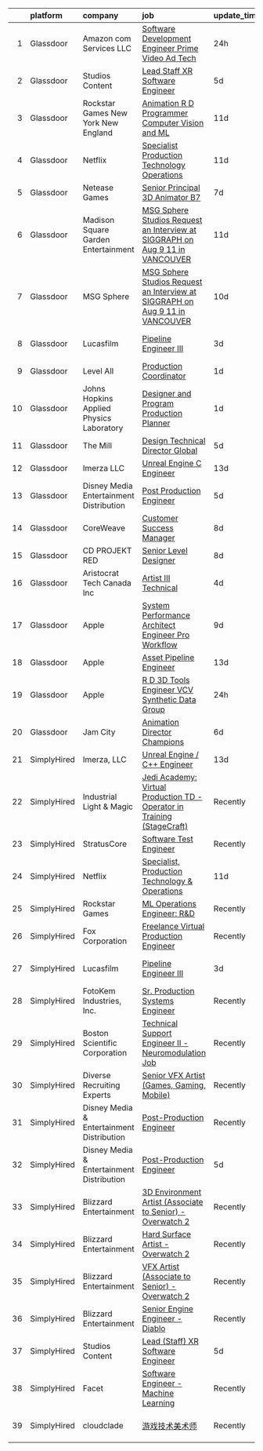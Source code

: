 

|    | platform    | company                                   | job                                                                                                                                                                                                                                                                                                                                                                                                                                                                                                                                                                                                                                                                                                                                                                                                                                                                                                                                                                                                                                                                                                                                                                                                                                                                                                                                                                                                        | update_time   | location            |
|---:|:------------|:------------------------------------------|:-----------------------------------------------------------------------------------------------------------------------------------------------------------------------------------------------------------------------------------------------------------------------------------------------------------------------------------------------------------------------------------------------------------------------------------------------------------------------------------------------------------------------------------------------------------------------------------------------------------------------------------------------------------------------------------------------------------------------------------------------------------------------------------------------------------------------------------------------------------------------------------------------------------------------------------------------------------------------------------------------------------------------------------------------------------------------------------------------------------------------------------------------------------------------------------------------------------------------------------------------------------------------------------------------------------------------------------------------------------------------------------------------------------|:--------------|:--------------------|
|  1 | Glassdoor   | Amazon com Services LLC                   | [Software Development Engineer   Prime Video Ad Tech](https://www.glassdoor.com/partner/jobListing.htm?pos=110&ao=1136043&s=58&guid=000001823e736b7c80f5083504cbda97&src=GD_JOB_AD&t=SR&vt=w&cs=1_b194dde3&cb=1658905128097&jobListingId=1008031249103&jrtk=3-0-1g8v76qt9khrj801-1g8v76qtni7lu800-28308a88578afcf7-)                                                                                                                                                                                                                                                                                                                                                                                                                                                                                                                                                                                                                                                                                                                                                                                                                                                                                                                                                                                                                                                                                       | 24h           | Sunnyvale, CA       |
|  2 | Glassdoor   | Studios Content                           | [Lead  Staff  XR Software Engineer](https://www.glassdoor.com/partner/jobListing.htm?pos=103&ao=1110586&s=58&guid=000001823e736b7c80f5083504cbda97&src=GD_JOB_AD&t=SR&vt=w&cs=1_ba6863b5&cb=1658905128096&jobListingId=1008020675863&cpc=C5F9C09AE97B3D2F&jrtk=3-0-1g8v76qt9khrj801-1g8v76qtni7lu800-a02d03ca6b972eeb--6NYlbfkN0DAFTyt7pbDCC2JPO79CSdi1dIb81yjczP5qsKcZIxgiYm3-7g-689UM0rgypL64cpNDepkh3HaOlquiznncK0jDhtZzDMGJ0DVmq6xchC8MKpsDTl4-NPe-XVzN8aSxIOK4n9EysEMYtB1lSR1phauX5zsP9EDQYqDS4tc0RyaVTW5yimmXgm6TkBT8zPLiMoMNFijCx1wUT5mdB7ZNvRlKG2M-U_mWOgAWXBvBgsd0A65YsxVuTOQvdDU-MYJQq_Xx7PxFM9YKtgM0xjfbssxehtNgCGn3xMblPof_vT9FXmqgdApBYjzTjCDRMDk3VR8Bs_ez7PBqkcbaR3IJRc1JdUXkJECUMvomIls1dWRk-2WaRTyOBOiTQPwqAhHkpaW0FiNvDD8qP8xmhYtAMCN3RtTNfI8t25-Zu7XfhsvgQPdvjItQrklDREm1WwPGTs%3D)                                                                                                                                                                                                                                                                                                                                                                                                                                                                                                                                                                                                      | 5d            | Glendale, CA        |
|  3 | Glassdoor   | Rockstar Games New York   New England     | [Animation R D Programmer  Computer Vision and ML](https://www.glassdoor.com/partner/jobListing.htm?pos=119&ao=1136043&s=58&guid=000001823e736b7c80f5083504cbda97&src=GD_JOB_AD&t=SR&vt=w&cs=1_38de93a7&cb=1658905128101&jobListingId=1008008924422&jrtk=3-0-1g8v76qt9khrj801-1g8v76qtni7lu800-3642d98c74d7049e-)                                                                                                                                                                                                                                                                                                                                                                                                                                                                                                                                                                                                                                                                                                                                                                                                                                                                                                                                                                                                                                                                                          | 11d           | Manhattan           |
|  4 | Glassdoor   | Netflix                                   | [Specialist  Production Technology   Operations](https://www.glassdoor.com/partner/jobListing.htm?pos=107&ao=1136043&s=58&guid=000001823e736b7c80f5083504cbda97&src=GD_JOB_AD&t=SR&vt=w&cs=1_1c8e991d&cb=1658905128097&jobListingId=1008008710790&jrtk=3-0-1g8v76qt9khrj801-1g8v76qtni7lu800-54fec7f0239f9949-)                                                                                                                                                                                                                                                                                                                                                                                                                                                                                                                                                                                                                                                                                                                                                                                                                                                                                                                                                                                                                                                                                            | 11d           | Los Angeles, CA     |
|  5 | Glassdoor   | Netease Games                             | [Senior   Principal 3D Animator  B7 ](https://www.glassdoor.com/partner/jobListing.htm?pos=116&ao=1136043&s=58&guid=000001823e736b7c80f5083504cbda97&src=GD_JOB_AD&t=SR&vt=w&ea=1&cs=1_622607e4&cb=1658905128100&jobListingId=1008014864247&jrtk=3-0-1g8v76qt9khrj801-1g8v76qtni7lu800-9d8f3e71dd8e24b0-)                                                                                                                                                                                                                                                                                                                                                                                                                                                                                                                                                                                                                                                                                                                                                                                                                                                                                                                                                                                                                                                                                                  | 7d            | Remote              |
|  6 | Glassdoor   | Madison Square Garden Entertainment       | [MSG Sphere Studios   Request an Interview at SIGGRAPH on Aug 9   11 in VANCOUVER](https://www.glassdoor.com/partner/jobListing.htm?pos=113&ao=1136043&s=58&guid=000001823e736b7c80f5083504cbda97&src=GD_JOB_AD&t=SR&vt=w&cs=1_721662ce&cb=1658905128097&jobListingId=1008009076227&jrtk=3-0-1g8v76qt9khrj801-1g8v76qtni7lu800-a5473954148aa4c1-)                                                                                                                                                                                                                                                                                                                                                                                                                                                                                                                                                                                                                                                                                                                                                                                                                                                                                                                                                                                                                                                          | 11d           | Burbank, CA         |
|  7 | Glassdoor   | MSG Sphere                                | [MSG Sphere Studios   Request an Interview at SIGGRAPH on Aug 9   11 in VANCOUVER](https://www.glassdoor.com/partner/jobListing.htm?pos=111&ao=1136043&s=58&guid=000001823e736b7c80f5083504cbda97&src=GD_JOB_AD&t=SR&vt=w&cs=1_f051f6d7&cb=1658905128097&jobListingId=1008009429137&jrtk=3-0-1g8v76qt9khrj801-1g8v76qtni7lu800-52b17ac948aa8bc8-)                                                                                                                                                                                                                                                                                                                                                                                                                                                                                                                                                                                                                                                                                                                                                                                                                                                                                                                                                                                                                                                          | 10d           | Burbank, CA         |
|  8 | Glassdoor   | Lucasfilm                                 | [Pipeline Engineer III](https://www.glassdoor.com/partner/jobListing.htm?pos=108&ao=1136043&s=58&guid=000001823e736b7c80f5083504cbda97&src=GD_JOB_AD&t=SR&vt=w&cs=1_c72cc975&cb=1658905128097&jobListingId=1008024366607&jrtk=3-0-1g8v76qt9khrj801-1g8v76qtni7lu800-a077e4a1fa541435-)                                                                                                                                                                                                                                                                                                                                                                                                                                                                                                                                                                                                                                                                                                                                                                                                                                                                                                                                                                                                                                                                                                                     | 3d            | San Francisco, CA   |
|  9 | Glassdoor   | Level All                                 | [Production Coordinator](https://www.glassdoor.com/partner/jobListing.htm?pos=106&ao=1110586&s=58&guid=000001823e736b7c80f5083504cbda97&src=GD_JOB_AD&t=SR&vt=w&cs=1_7de73fe6&cb=1658905128097&jobListingId=1008029316315&cpc=654405A9B1E0A9F5&jrtk=3-0-1g8v76qt9khrj801-1g8v76qtni7lu800-97c21c4db6193490--6NYlbfkN0CgBgcxuOwrlzWFp0xvOgllyDb1Hw7UsKEX_IsXppgvM94p2OkzJBzG4qd_UeuiDb_TE4KXtub43jc3yXQwJA3shbwHDDo92dg9zuoiBF1paHmCUaw-1wHRO5J1f3by27-cnWFlCFZhmtwGFDkxAW2EZBSuIuni1UV9DitakZ34LXkr9kZeY99MA2ModhNzxhNMqBw6gTe_ETR3itAM0vJpPo-5fhXoybR9gCVHLn6shMqAjPll3FOxoP7HF1GgaFkRnhIUGIFiuahkfOnq8zRnsaSOh4FAel1gu9zgzfxiRSjYwMPE5E289hfvDv_XVJMj4_Iaq2MGjUfpc1kZMoLTyprXWnKZkAt5yx-y8z0XfwIMGPywxowa9ncwI7zfRGCHtprHqfuT5n5EwVcqaT4eUCOniFWOgm7QaYLnDQ2g-7uagCa8i8_ZbQnSEngOQ7BXY9Xs68HKXV2xhgGjQvxJBAEG7Nu291ohwxcHOtkPxg9JE5y51tg6D1zrJzhriaNjsNCoEoRfXQ%3D%3D)                                                                                                                                                                                                                                                                                                                                                                                                                                                                                                                                   | 1d            | New York, NY        |
| 10 | Glassdoor   | Johns Hopkins Applied Physics Laboratory  | [Designer and Program Production Planner](https://www.glassdoor.com/partner/jobListing.htm?pos=112&ao=1136043&s=58&guid=000001823e736b7c80f5083504cbda97&src=GD_JOB_AD&t=SR&vt=w&cs=1_60b3b925&cb=1658905128097&jobListingId=1008029005606&jrtk=3-0-1g8v76qt9khrj801-1g8v76qtni7lu800-d1d90a7fb89c6da2-)                                                                                                                                                                                                                                                                                                                                                                                                                                                                                                                                                                                                                                                                                                                                                                                                                                                                                                                                                                                                                                                                                                   | 1d            | Laurel, MD          |
| 11 | Glassdoor   | The Mill                                  | [Design Technical Director  Global](https://www.glassdoor.com/partner/jobListing.htm?pos=118&ao=1136043&s=58&guid=000001823e736b7c80f5083504cbda97&src=GD_JOB_AD&t=SR&vt=w&ea=1&cs=1_4d7d7f21&cb=1658905128100&jobListingId=1008021649194&jrtk=3-0-1g8v76qt9khrj801-1g8v76qtni7lu800-1ee43a0842414491-)                                                                                                                                                                                                                                                                                                                                                                                                                                                                                                                                                                                                                                                                                                                                                                                                                                                                                                                                                                                                                                                                                                    | 5d            | New York, NY        |
| 12 | Glassdoor   | Imerza  LLC                               | [Unreal Engine   C   Engineer](https://www.glassdoor.com/partner/jobListing.htm?pos=109&ao=1136043&s=58&guid=000001823e736b7c80f5083504cbda97&src=GD_JOB_AD&t=SR&vt=w&ea=1&cs=1_40540e3f&cb=1658905128097&jobListingId=1008001897361&jrtk=3-0-1g8v76qt9khrj801-1g8v76qtni7lu800-8c79bb2871c86338-)                                                                                                                                                                                                                                                                                                                                                                                                                                                                                                                                                                                                                                                                                                                                                                                                                                                                                                                                                                                                                                                                                                         | 13d           | Remote              |
| 13 | Glassdoor   | Disney Media   Entertainment Distribution | [Post Production Engineer](https://www.glassdoor.com/partner/jobListing.htm?pos=102&ao=1110586&s=58&guid=000001823e736b7c80f5083504cbda97&src=GD_JOB_AD&t=SR&vt=w&cs=1_cb26a277&cb=1658905128096&jobListingId=1008020678852&cpc=76BDADE3D6D9A820&jrtk=3-0-1g8v76qt9khrj801-1g8v76qtni7lu800-3c835cdda165fda9--6NYlbfkN0DAFTyt7pbDCC2JPO79CSdi1dIb81yjczP5qsKcZIxgiYm3-7g-689UM0rgypL64cpNDepkh3HaOiPUzudfRA2fgJtsvLK3pMffg2YPvPwqcNhjkziFshOOdfasQJj5QlY5yO82a-iDwB4nvECgOFBIYGQ-MmtkHXyOWhU2JM6J2C-fQ1OsXeGKWDFBBFTznl3X3coPllzIZ6rxk-5ieIhnchYN-vQ6QV5N3javODO4usu5euI5Mn_TG4aS_um3vM5z9cuYZKmyDO9cNmwRDbltxC6g4vvRPQ26CKa8dMZoAzDaZCHbOZIco5uYiEbQmxc3xA9w6-U5YX3UYcQ9MOyltt1GytFYl19GZYYErrOvLM2m5FwEgFKprUIZihL3J-SOnNSehGTEoLZYuPyOLPdLKJkRd11LHP-yNC64v0oG2hgbRnq6KDBV98AOCQJggHc%3D)                                                                                                                                                                                                                                                                                                                                                                                                                                                                                                                                                                                                               | 5d            | Los Angeles, CA     |
| 14 | Glassdoor   | CoreWeave                                 | [Customer Success Manager](https://www.glassdoor.com/partner/jobListing.htm?pos=120&ao=1136043&s=58&guid=000001823e736b7c80f5083504cbda97&src=GD_JOB_AD&t=SR&vt=w&ea=1&cs=1_c3f33985&cb=1658905128101&jobListingId=1008012382865&jrtk=3-0-1g8v76qt9khrj801-1g8v76qtni7lu800-1ca0ecf4dbaa042a-)                                                                                                                                                                                                                                                                                                                                                                                                                                                                                                                                                                                                                                                                                                                                                                                                                                                                                                                                                                                                                                                                                                             | 8d            | Springfield, NJ     |
| 15 | Glassdoor   | CD PROJEKT RED                            | [Senior Level Designer](https://www.glassdoor.com/partner/jobListing.htm?pos=117&ao=1136043&s=58&guid=000001823e736b7c80f5083504cbda97&src=GD_JOB_AD&t=SR&vt=w&ea=1&cs=1_f17d971b&cb=1658905128100&jobListingId=1008013433162&jrtk=3-0-1g8v76qt9khrj801-1g8v76qtni7lu800-4c9a8438ff845ca6-)                                                                                                                                                                                                                                                                                                                                                                                                                                                                                                                                                                                                                                                                                                                                                                                                                                                                                                                                                                                                                                                                                                                | 8d            | Boston, MA          |
| 16 | Glassdoor   | Aristocrat Tech Canada Inc                | [Artist III  Technical](https://www.glassdoor.com/partner/jobListing.htm?pos=115&ao=1136043&s=58&guid=000001823e736b7c80f5083504cbda97&src=GD_JOB_AD&t=SR&vt=w&cs=1_6d00c68a&cb=1658905128098&jobListingId=1008021903534&jrtk=3-0-1g8v76qt9khrj801-1g8v76qtni7lu800-fb58dfd105e1b930-)                                                                                                                                                                                                                                                                                                                                                                                                                                                                                                                                                                                                                                                                                                                                                                                                                                                                                                                                                                                                                                                                                                                     | 4d            | Las Vegas, NV       |
| 17 | Glassdoor   | Apple                                     | [System Performance Architect Engineer   Pro Workflow](https://www.glassdoor.com/partner/jobListing.htm?pos=101&ao=1110586&s=58&guid=000001823e736b7c80f5083504cbda97&src=GD_JOB_AD&t=SR&vt=w&cs=1_adf687ff&cb=1658905128096&jobListingId=1008010117614&cpc=C433947A107EB3A8&jrtk=3-0-1g8v76qt9khrj801-1g8v76qtni7lu800-84ee9f20d4e1af98--6NYlbfkN0BvKrLyj5gPmtZO9T8euul8TCxuuKNOtzRJOomxnwSEodTz2Bc-sPZlavsCvouCU0WpyavI31Cnj_8JzDq7GXmUJFSP92R04ZfKaA2yrdo6aWOzbJpQl6RFvmPaS4sPZYe4k_bx2Wz5AC16fD_0tVtAMbgnEe2rz20Nac8IDlX6ExxSbSSHt18kVba3gnfq8ypDjQE3GvmwnIpuqOHCL-lruuQW7So7m-DliMhZ5b5l7BSeH-gVtXYUZbvnANW-orX_zEL_I4JXr9SH-Xaq_szTnkwaSU0bkQhiAMOyXtXu_EHmYO3BufKbMTot7EZ5B2GbxnjvqlB-1X4H0Zwo3MPN1flxqXoA9RvkuVaZcpP4_teOeKd4SHVemtXWidj2lj4xh5XEPf-XVHDbAfiDidoOk8NXv_UrS7MpwkdqHVrUUQsAfbkqxfydT5v4Db7TJiBjNum20f8GLrEQGniDpjRPN2-JHU5S_PlpZxwl2bseq65cLw6kU9NHkbJkAqtBK8SOq16mlW1zJ6PRJ6y1EuXn8VpZnlGhOoYDIlmxrBgay_4ERXqFELojjiT0JB0iQWVHxIpEVADeqFDsSTi6JX2ZtHmsiabARr4GivU4qTD9tx4by91TKaMBd-hpkFjOFl8Q1QKyG-6pmFsp6YFG7HA6MCBZTUlS0EFNw4biFQv5rppn5wFwx5ox4TcpDFHiK8wU5teIatOeTG6fgzs4YXzbYxFAGHju95WyIi4186aPO9S7o3Aft81Ec62wJvEcxBz61NrtNrvzikcsfr2e5FqHZoYHf06uIcsoRjPjjUFv8MGIdrc8VQJ-DvSn0qT3PSiXE1NadtrJuxVTlh5FDr0butaB0DRO5xzGpR7DfHcGcTAkA6pOBZ5qCI4fBYfElfjfatdP4y4aN7zFiGa-TVAEVWpTZU7sMsGHoVtnxoYKoZStjnLiV2fcEoKgRJluuYLQWwNWHADYzRQeR5SuUG5af4BqePQ2OjdR8aX177cpRPa1ud6FmxOx) | 9d            | Portland, OR        |
| 18 | Glassdoor   | Apple                                     | [Asset Pipeline Engineer](https://www.glassdoor.com/partner/jobListing.htm?pos=104&ao=1110586&s=58&guid=000001823e736b7c80f5083504cbda97&src=GD_JOB_AD&t=SR&vt=w&cs=1_e90040cb&cb=1658905128096&jobListingId=1008004162533&cpc=2CAED5C921A5F994&jrtk=3-0-1g8v76qt9khrj801-1g8v76qtni7lu800-9798daa2e282cec1--6NYlbfkN0BvKrLyj5gPmtZO9T8euul8TCxuuKNOtzRJOomxnwSEodTz2Bc-sPZlbtkML8D-m4prOH3i67mH9X5k1VXnxBL_Mt19y1o4se6iputKxUUMekntSO6k-JQT0_GFQRfeb6R7JdLahkC5efiTC97RnJt-2q91NhJcb1TH8Fu02Sj-Y3k2_14FIIf--2V4YmqfwiNo46-L1iK2f_Wj1zQ7LsagYewxTq3kraP2a5OxHcQac87NEuprn_nyItCY6kDZfPYo1XMxczhvhSTUzwSvzrWrdd0aH8P2G7NzPapviD92A3YY66ija7K8hLvC8dtDBRC7FU4jIvzzOXcNfyKPPbW5g5apN1V_S0ja4WeLpGREGVAXW4Wf0POMmjOv_BNrkwDaVHOSKEonQ1K1Mh2pfSce8LmkJc02uOcs5tPigz8XXIn_IThUTTQWFu5DGSze7tNSnYtguHU7RR9qSig-jYxfW6Zp-kopHOBGfXqg18mbOMuBvQ_-6IhE_9nrc8exsay9RFvTMY7VZgjnpQKbrzha6datic9EG5fPitSFLHs2NF9LsKmofFOR6maCnBkc-LpeDnLeWdyqk3pCj_9xgEvDRLgZurg_ua4z3-FFDw41xZfaFSaMdpbt95DqVdEiJeiAjsjZA1s8o7XrRUzkZhGWjIP2SjIMj48bCqFp9htjhVAPYeKAz4CK2bV46UzmBSpao0euVBEiHsTBN6kejAVP7hMXk9qmDlDB2g696GKCJBoRn7jT5Q1-anQYvnWTg9YK-iP-BW5VSf9iJRJvWwNpECOXAP8_06ssxe06o0amfShL8ggTnenKtAqtafbkqcjS3Vgzunuiwio0GO4PphMcmV1FiadPm4org6LkRaUgjtmEU9e3ZMH-EERRIIYI4dwtM2nfzlbdww73wNXqYGyLDs_6fSjZDuRjOVku0dxyzzrXBcOJx9ri1V4Omldsr40g5ng0ZhFriA%3D%3D)                                                                  | 13d           | Boulder, CO         |
| 19 | Glassdoor   | Apple                                     | [R D 3D Tools Engineer  VCV Synthetic Data Group](https://www.glassdoor.com/partner/jobListing.htm?pos=105&ao=1110586&s=58&guid=000001823e736b7c80f5083504cbda97&src=GD_JOB_AD&t=SR&vt=w&cs=1_d495a5e8&cb=1658905128097&jobListingId=1008029697863&cpc=C4A69CCDBB3B9599&jrtk=3-0-1g8v76qt9khrj801-1g8v76qtni7lu800-880508a9eed4a107--6NYlbfkN0BvKrLyj5gPmtZO9T8euul8TCxuuKNOtzRJOomxnwSEodTz2Bc-sPZlz8WNnvX-SLkStGzv5oW3uyUe6ugvhEfIVllBc8y090WNiXSqzEYlj-8NQ5Cj1LNZa2Rgn-cpGAqfXIXVwecynTywuZ7x4hXFvgkrcQN5iJcDNmJa4pVkKzl6apXyma7c4-ZCCt0AUmX7OLjeD8Z4Yf2BK93Q2JaW23-vPaLYS9Un2OGlFyjarU3FALaV36HF0cFDmDLaSpjKCWXXtOZP2sjfQSey4-w57lIyvYC8xQcu2qU5xcX5b8877CqTYTd01fc2W8PSnRg14pZGAY0yOkcgW1oAsGivzlFup4CQzEgumelGhQYZc_1eIoWaIyHRdPWB7g86EXe1zMwNZZYabs2Xoyg17zQqMZRXvoUd7HXUro2xbMKz6BJCzpQrwwjjEM_Wi1GlQezfY0p144CM3RgrNCaPpBfEXM2g5yt3F4qkfhsNpCbXBab5dCXftJrUPqio5jNk6UlQY5etl03ePEh0gMQcuvwSmJ_K8E61UpKkeR6s9MdChSdXuOCNEZv-2YwRB4qk09moaH5zr9xmnlbovKnUnPV85463B8EKe5_HyD2zM9m8mAre7KFPKTZMlX3d9cv0ekGMA2nr2nnGYq-LTSJtan64d2OPyT-CCG4Pxm9hRaZZk_aB7U4tWpEJR-oGzrvYfb0hV2m2cV3ZyLvK04gJ7Cb-S1O4lOhfa3s_5LeEhsqhm4gTfTwCo9_AV3KGpY9D1DxOZId0x3rVbjSDgTNVxb2-L-1Uz61C2-L1yZ8qcoJ9FEixjjjhgNju5KGaQGMfxf-Bec9J9lBXcYD60kzx6kImcTIncEPPnf-5gHX1L-syZzRw4RMITGIxwtFyUERsYyab4ATiNpJi_GMea084L1ylAyKYibYYo7fMOA-lQFizLU0TW_Jx8aK0eKwkWUPlWJ8sntkGjIYPWfe_8HbFyeDXU7jpoLbtSmIe0G4PANIy-Q%3D%3D)          | 24h           | Seattle, WA         |
| 20 | Glassdoor   | Jam City                                  | [Animation Director  Champions ](https://www.glassdoor.com/partner/jobListing.htm?pos=114&ao=1136043&s=58&guid=000001823e736b7c80f5083504cbda97&src=GD_JOB_AD&t=SR&vt=w&ea=1&cs=1_0d053bcd&cb=1658905128097&jobListingId=1008018283775&jrtk=3-0-1g8v76qt9khrj801-1g8v76qtni7lu800-4610afd753adbaaa-)                                                                                                                                                                                                                                                                                                                                                                                                                                                                                                                                                                                                                                                                                                                                                                                                                                                                                                                                                                                                                                                                                                       | 6d            | Culver City, CA     |
| 21 | SimplyHired | Imerza, LLC                               | [Unreal Engine / C++ Engineer](https://www.simplyhired.com/job/jZebqc1BQLxQ3Kfv0ICs_AR1igjQvatQA63g7osvmy_Xm6Zc40m5Hg?q=vfx+engineer)                                                                                                                                                                                                                                                                                                                                                                                                                                                                                                                                                                                                                                                                                                                                                                                                                                                                                                                                                                                                                                                                                                                                                                                                                                                                      | 13d           | Remote              |
| 22 | SimplyHired | Industrial Light & Magic                  | [Jedi Academy: Virtual Production TD - Operator in Training (StageCraft)](https://www.simplyhired.com/job/gZV-jaTXxPtjQSZ63S-xKJ5_BtDUpD3gf-1Z9y3jEl6TUZ13C7BJSA?q=vfx+engineer)                                                                                                                                                                                                                                                                                                                                                                                                                                                                                                                                                                                                                                                                                                                                                                                                                                                                                                                                                                                                                                                                                                                                                                                                                           | Recently      | Manhattan Beach, CA |
| 23 | SimplyHired | StratusCore                               | [Software Test Engineer](https://www.simplyhired.com/job/aOGYDGVDK83Hz36mzFZncYUNgGThbRe4d03IXfkihr8svAuEQu1e3g?q=vfx+engineer)                                                                                                                                                                                                                                                                                                                                                                                                                                                                                                                                                                                                                                                                                                                                                                                                                                                                                                                                                                                                                                                                                                                                                                                                                                                                            | Recently      | Seattle, WA         |
| 24 | SimplyHired | Netflix                                   | [Specialist, Production Technology & Operations](https://www.simplyhired.com/job/QPxpl2uRWzCVLK_MpTJS5mm-1-iefnEkYePSoJ2BrNociR9lepIGAg?q=vfx+engineer)                                                                                                                                                                                                                                                                                                                                                                                                                                                                                                                                                                                                                                                                                                                                                                                                                                                                                                                                                                                                                                                                                                                                                                                                                                                    | 11d           | Los Angeles, CA     |
| 25 | SimplyHired | Rockstar Games                            | [ML Operations Engineer: R&D](https://www.simplyhired.com/job/4UqlRtnLgoaGMicsjYesIr1pOsvzIkP6eOaM6e0xWXRYodvM_Zhi2w?q=vfx+engineer)                                                                                                                                                                                                                                                                                                                                                                                                                                                                                                                                                                                                                                                                                                                                                                                                                                                                                                                                                                                                                                                                                                                                                                                                                                                                       | Recently      | Carlsbad, CA        |
| 26 | SimplyHired | Fox Corporation                           | [Freelance Virtual Production Engineer](https://www.simplyhired.com/job/cJiL8qBWI8dZ7ejq33q6ZA-BYlsX9Zw9xB9YGHs2bR67CVCNiNDHig?q=vfx+engineer)                                                                                                                                                                                                                                                                                                                                                                                                                                                                                                                                                                                                                                                                                                                                                                                                                                                                                                                                                                                                                                                                                                                                                                                                                                                             | Recently      | Los Angeles, CA     |
| 27 | SimplyHired | Lucasfilm                                 | [Pipeline Engineer III](https://www.simplyhired.com/job/mrab9Rh7HZNlML0O9la0reIvzVs_OwzglpL0YWOpYDaalGMQ-LDBCQ?q=vfx+engineer)                                                                                                                                                                                                                                                                                                                                                                                                                                                                                                                                                                                                                                                                                                                                                                                                                                                                                                                                                                                                                                                                                                                                                                                                                                                                             | 3d            | San Francisco, CA   |
| 28 | SimplyHired | FotoKem Industries, Inc.                  | [Sr. Production Systems Engineer](https://www.simplyhired.com/job/Z3715DiYH3GbQ2ZdJSTcQowrjLKhvjK5kBANivRyfM6-yLLwht1aqg?q=vfx+engineer)                                                                                                                                                                                                                                                                                                                                                                                                                                                                                                                                                                                                                                                                                                                                                                                                                                                                                                                                                                                                                                                                                                                                                                                                                                                                   | Recently      | Burbank, CA         |
| 29 | SimplyHired | Boston Scientific Corporation             | [Technical Support Engineer II - Neuromodulation Job](https://www.simplyhired.com/job/x3_MqmMDt-LogOnHo7xUmnlEj8UbzvIPIV3mV5KCqtO8wo9Nzy_Dvw?q=vfx+engineer)                                                                                                                                                                                                                                                                                                                                                                                                                                                                                                                                                                                                                                                                                                                                                                                                                                                                                                                                                                                                                                                                                                                                                                                                                                               | Recently      | Valencia, CA        |
| 30 | SimplyHired | Diverse Recruiting Experts                | [Senior VFX Artist (Games, Gaming, Mobile)](https://www.simplyhired.com/job/uiMQP2IWowivL6tCUav5jMKw-0YaZ34zdfD5sZR5GUI2dVIQjsSuLg?q=vfx+engineer)                                                                                                                                                                                                                                                                                                                                                                                                                                                                                                                                                                                                                                                                                                                                                                                                                                                                                                                                                                                                                                                                                                                                                                                                                                                         | Recently      | Remote              |
| 31 | SimplyHired | Disney Media & Entertainment Distribution | [Post-Production Engineer](https://www.simplyhired.com/job/v0wjXqzQA25cOop8t04h3Dpm1Lp-FaRZFneZHQS-eanEgefyh0zIdA?q=vfx+engineer)                                                                                                                                                                                                                                                                                                                                                                                                                                                                                                                                                                                                                                                                                                                                                                                                                                                                                                                                                                                                                                                                                                                                                                                                                                                                          | Recently      | Los Angeles, CA     |
| 32 | SimplyHired | Disney Media & Entertainment Distribution | [Post-Production Engineer](https://www.simplyhired.com/job/t-3WGIEmEMXn5ofi7rJfDF0pqOwhTBWFgkB3nfbrH2Wzk7VSHw0-qQ?q=vfx+engineer)                                                                                                                                                                                                                                                                                                                                                                                                                                                                                                                                                                                                                                                                                                                                                                                                                                                                                                                                                                                                                                                                                                                                                                                                                                                                          | 5d            | Los Angeles, CA     |
| 33 | SimplyHired | Blizzard Entertainment                    | [3D Environment Artist (Associate to Senior) - Overwatch 2](https://www.simplyhired.com/job/pw88DtF0EULjjFMy83MMr_Hg0HBZII6DCgYGL9C12joglMD-Z-Xwnw?q=vfx+engineer)                                                                                                                                                                                                                                                                                                                                                                                                                                                                                                                                                                                                                                                                                                                                                                                                                                                                                                                                                                                                                                                                                                                                                                                                                                         | Recently      | Irvine, CA          |
| 34 | SimplyHired | Blizzard Entertainment                    | [Hard Surface Artist - Overwatch 2](https://www.simplyhired.com/job/6UbuxcizWm0FGl0VWvCtYyHq-2-jjcWZ_YsxRvD4XaS9M8_zOx_FMA?q=vfx+engineer)                                                                                                                                                                                                                                                                                                                                                                                                                                                                                                                                                                                                                                                                                                                                                                                                                                                                                                                                                                                                                                                                                                                                                                                                                                                                 | Recently      | Irvine, CA          |
| 35 | SimplyHired | Blizzard Entertainment                    | [VFX Artist (Associate to Senior) - Overwatch 2](https://www.simplyhired.com/job/2d70J5UkkZ2YmvlvJfcaEqf0vVFEZwLt57euRMmQlk3Afx_2Q_gYzw?q=vfx+engineer)                                                                                                                                                                                                                                                                                                                                                                                                                                                                                                                                                                                                                                                                                                                                                                                                                                                                                                                                                                                                                                                                                                                                                                                                                                                    | Recently      | Irvine, CA          |
| 36 | SimplyHired | Blizzard Entertainment                    | [Senior Engine Engineer - Diablo](https://www.simplyhired.com/job/tMmtCyDUxHf8JJJ5bCNONOHibfhTpYdY-nwQ76oeAkm7OrfyZhRqFg?q=vfx+engineer)                                                                                                                                                                                                                                                                                                                                                                                                                                                                                                                                                                                                                                                                                                                                                                                                                                                                                                                                                                                                                                                                                                                                                                                                                                                                   | Recently      | Irvine, CA          |
| 37 | SimplyHired | Studios Content                           | [Lead (Staff) XR Software Engineer](https://www.simplyhired.com/job/5yg4PGEW1Q6S_sTGJ3cYuebp6kPfYB1lTj-WzK9SOq4S1xAg1elrrQ?q=vfx+engineer)                                                                                                                                                                                                                                                                                                                                                                                                                                                                                                                                                                                                                                                                                                                                                                                                                                                                                                                                                                                                                                                                                                                                                                                                                                                                 | 5d            | Glendale, CA        |
| 38 | SimplyHired | Facet                                     | [Software Engineer - Machine Learning](https://www.simplyhired.com/job/rRl7LpYqGiIowLAwzbrNzMgXtXTFbKgtp-z9fo66PKEqX4Q6nYlO_w?q=vfx+engineer)                                                                                                                                                                                                                                                                                                                                                                                                                                                                                                                                                                                                                                                                                                                                                                                                                                                                                                                                                                                                                                                                                                                                                                                                                                                              | Recently      | San Francisco, CA   |
| 39 | SimplyHired | cloudclade                                | [游戏技术美术师](https://www.simplyhired.com/job/pSO4IJacoTKqOYwceaSzXCLyuDhzXx65fnAFWovItCEpcMRA5JnEgw?q=vfx+engineer)                                                                                                                                                                                                                                                                                                                                                                                                                                                                                                                                                                                                                                                                                                                                                                                                                                                                                                                                                                                                                                                                                                                                                                                                                                                                                           | Recently      | San Francisco, CA   |
